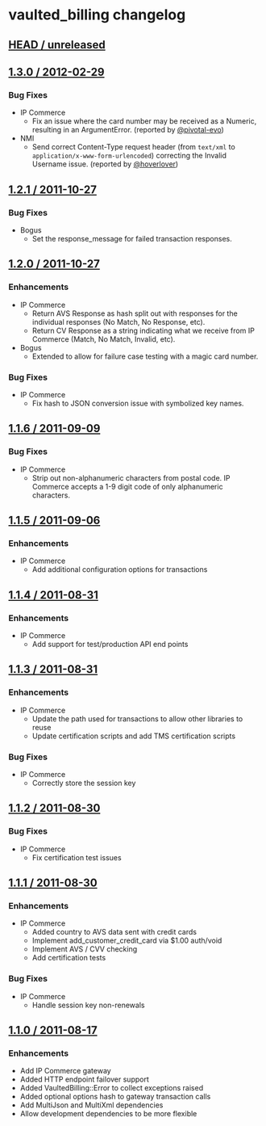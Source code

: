 # vaulted_billing changelog

## [HEAD / unreleased][head.diff]


## [1.3.0 / 2012-02-29][1.3.0.diff]

### Bug Fixes
* IP Commerce
  * Fix an issue where the card number may be received as a Numeric, resulting in an ArgumentError. (reported by [@pivotal-evo][pivotal-evo])
* NMI
  * Send correct Content-Type request header (from `text/xml` to `application/x-www-form-urlencoded`) correcting the Invalid Username issue. (reported by [@hoverlover][hoverlover])


## [1.2.1 / 2011-10-27][1.2.1.diff]

### Bug Fixes
* Bogus
  * Set the response_message for failed transaction responses.


## [1.2.0 / 2011-10-27][1.2.0.diff]

### Enhancements
* IP Commerce
  * Return AVS Response as hash split out with responses for the individual responses (No Match, No Response, etc).
  * Return CV Response as a string indicating what we receive from IP Commerce (Match, No Match, Invalid, etc).
* Bogus
  * Extended to allow for failure case testing with a magic card number.

### Bug Fixes
* IP Commerce
  * Fix hash to JSON conversion issue with symbolized key names.
    

## [1.1.6 / 2011-09-09][1.1.6.diff]

### Bug Fixes
* IP Commerce
  * Strip out non-alphanumeric characters from postal code. IP Commerce accepts a 1-9 digit code of only alphanumeric characters.
    

## [1.1.5 / 2011-09-06][1.1.5.diff]

### Enhancements
* IP Commerce
  * Add additional configuration options for transactions


## [1.1.4 / 2011-08-31][1.1.4.diff]

### Enhancements
* IP Commerce
  * Add support for test/production API end points


## [1.1.3 / 2011-08-31][1.1.3.diff]

### Enhancements
* IP Commerce
  * Update the path used for transactions to allow other libraries to reuse
  * Update certification scripts and add TMS certification scripts

### Bug Fixes
* IP Commerce
  * Correctly store the session key


## [1.1.2 / 2011-08-30][1.1.2.diff]

### Bug Fixes
* IP Commerce
  * Fix certification test issues


## [1.1.1 / 2011-08-30][1.1.1.diff]

### Enhancements
* IP Commerce
  * Added country to AVS data sent with credit cards
  * Implement add_customer_credit_card via $1.00 auth/void
  * Implement AVS / CVV checking
  * Add certification tests

### Bug Fixes
* IP Commerce
  * Handle session key non-renewals
  

## [1.1.0 / 2011-08-17][1.1.0.diff]

### Enhancements
* Add IP Commerce gateway
* Added HTTP endpoint failover support
* Added VaultedBilling::Error to collect exceptions raised
* Added optional options hash to gateway transaction calls
* Add MultiJson and MultiXml dependencies
* Allow development dependencies to be more flexible


[head.diff]: https://github.com/envylabs/vaulted_billing/compare/v1.3.0...develop
[1.3.0.diff]: https://github.com/envylabs/vaulted_billing/compare/v1.2.1...v1.3.0
[1.2.1.diff]: https://github.com/envylabs/vaulted_billing/compare/v1.2.0...v1.2.1
[1.2.0.diff]: https://github.com/envylabs/vaulted_billing/compare/v1.1.6...v1.2.0
[1.1.6.diff]: https://github.com/envylabs/vaulted_billing/compare/v1.1.5...v1.1.6
[1.1.5.diff]: https://github.com/envylabs/vaulted_billing/compare/v1.1.4...v1.1.5
[1.1.4.diff]: https://github.com/envylabs/vaulted_billing/compare/v1.1.3...v1.1.4
[1.1.3.diff]: https://github.com/envylabs/vaulted_billing/compare/v1.1.2...v1.1.3
[1.1.2.diff]: https://github.com/envylabs/vaulted_billing/compare/v1.1.1...v1.1.2
[1.1.1.diff]: https://github.com/envylabs/vaulted_billing/compare/v1.1.0...v1.1.1
[1.1.0.diff]: https://github.com/envylabs/vaulted_billing/compare/v1.0.2...v1.1.0

[pivotal-evo]: https://github.com/pivotal-evo
[hoverlover]: https://github.com/hoverlover
